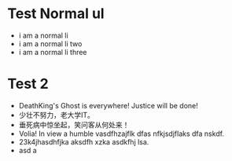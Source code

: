 # Test Normal ul

+ i am a normal li
+ i am a normal li two
+ i am a normal li three

# Test 2
+ DeathKing's Ghost is everywhere! Justice will be done!
+ 少壮不努力，老大学IT。
+ 垂死病中惊坐起，笑问客从何处来！
+ Volia! In view a humble vasdfhzajflk dfas nfkjsdjflaks dfa nskdf.
+ 23k4jhasdhfjka aksdfh xzka asdkfhj lsa.
+ asd a


